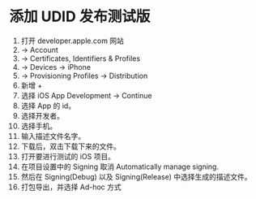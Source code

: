 # 添加 UDID 发布测试版

1. 打开 developer.apple.com 网站
2. -> Account
3. -> Certificates, Identifiers & Profiles
4. -> Devices -> iPhone
5. -> Provisioning Profiles -> Distribution
6. 新增 +
7. 选择 iOS App Development -> Continue
8. 选择 App 的 id。
9. 选择开发者。
10. 选择手机。
11. 输入描述文件名字。
12. 下载后，双击下载下来的文件。
13. 打开要进行测试的 iOS 项目。
14. 在项目设置中的 Signing 取消 Automatically manage signing.
15. 然后在 Signing(Debug)  以及 Signing(Release) 中选择生成的描述文件。
16. 打包导出，并选择 Ad-hoc  方式

